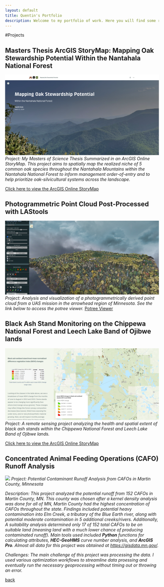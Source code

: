 ```yaml
---
layout: default
title: Quentin's Portfolio
description: Welcome to my portfolio of work. Here you will find some relevant projects that highlight my skills.
---
```

#Projects

## Masters Thesis ArcGIS StoryMap: Mapping Oak Stewardship Potential Within the Nantahala National Forest
_![](storymap.png)_
_Project: My Masters of Science Thesis Summarized in an ArcGIS Online StoryMap. This project aims to spatially map the realized niche of 5 common oak species throughout the Nantahala Mountains within the Nantahala National Forest to inform management order-of-entry and to help prioritize oak-silvicultural systems across the landscape._

<a href="https://arcg.is/1iSvaL1">Click here to view the ArcGIS Online StoryMap</a>

## Photogrammetric Point Cloud Post-Processed with LAStools
_![](potree.png)_
_Project: Analysis and visualization of a photogrammetrically derived point cloud from a UAS mission in the arrowhead region of Minnesota. See the link below to access the potree viewer._
<a href="./laspublish.6212/portal.html">Potree Viewer</a>


## Black Ash Stand Monitoring on the Chippewa National Forest and Leech Lake Band of Ojibwe lands
_![](storymap_blackash.png)_
_Project: A remote sensing project analyzing the health and spatial extent of black ash stands within the Chippewa National Forest and Leech Lake Band of Ojibwe lands._

<a href="https://arcg.is/0T1K0C">Click here to view the ArcGIS Online StoryMap</a>



## Concentrated Animal Feeding Operations (CAFO) Runoff Analysis
_![](MartinCo_FinalCAFOLayout.png)_
_Project: Potential Contaminant Runoff Analysis from CAFOs in Martin County, Minnesota_

_Description: This project analyzed the potential runoff from 152 CAFOs in Martin County, MN. This county was chosen after a kernel density analysis was done for all of MN, Martin County had the highest concentration of CAFOs throughout the state. Findings included potential heavy contamination into Elm Creek, a tributary of the Blue Earth river, along with potential moderate contamination in 5 additional creeks/rivers. Additionally, A suitability analysis determined only 17 of 152 total CAFOs to be on suitable land (meaning land with a much lower chance of producing contaminated runoff). Main tools used included **Python** functions for calculating attributes, **HEC-GeoHMS** curve number analysis, and **ArcGIS Pro**. Almost all data for this project was obtained at https://gisdata.mn.gov/._

_Challenges: The main challenge of this project was processing the data. I used various optimization workflows to streamline data proessing and eventually run the necessary geoprocessing without timing out or throwing an error._





[back](./)
